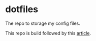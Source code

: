 # dotfiles

The repo to storage my config files.

This repo is build followed by this [article](https://www.atlassian.com/git/tutorials/dotfiles).
